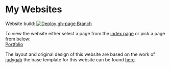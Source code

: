 # My Websites

Website build: [![Deploy gh-page Branch](https://github.com/Danicus2000000/Danicus2000000.github.io/actions/workflows/main.yml/badge.svg?branch=main)](https://github.com/Danicus2000000/Danicus2000000.github.io/actions/workflows/main.yml)

To view the website either select a page from the [index page](https://danicus2000000.github.io) or pick a page from below:  
[Portfolio](https://danicus2000000.github.io/)

The layout and original design of this website are based on the work of [judygab](https://github.com/judygab) the base template for this website can be found [here](https://github.com/judygab/web-dev-projects/tree/main/personal-portfolio).
